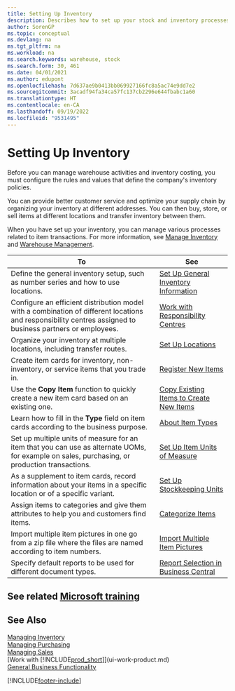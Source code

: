 ```yaml
---
title: Setting Up Inventory
description: Describes how to set up your stock and inventory processes, including transfer routes and locations, such as warehouses.
author: SorenGP
ms.topic: conceptual
ms.devlang: na
ms.tgt_pltfrm: na
ms.workload: na
ms.search.keywords: warehouse, stock
ms.search.form: 30, 461
ms.date: 04/01/2021
ms.author: edupont
ms.openlocfilehash: 7d637ae9b0413bb069927166fc8a5ac74e9dd7e2
ms.sourcegitcommit: 3acadf94fa34ca57fc137cb2296e644fbabc1a60
ms.translationtype: HT
ms.contentlocale: en-CA
ms.lasthandoff: 09/19/2022
ms.locfileid: "9531495"
---
```

# <a name="setting-up-inventory"></a>Setting Up Inventory
Before you can manage warehouse activities and inventory costing, you must configure the rules and values that define the company's inventory policies.

You can provide better customer service and optimize your supply chain by organizing your inventory at different addresses. You can then buy, store, or sell items at different locations and transfer inventory between them.

When you have set up your inventory, you can manage various processes related to item transactions. For more information, see [Manage Inventory](inventory-manage-inventory.md) and [Warehouse Management](warehouse-manage-warehouse.md).

| To | See |
| --- | --- |
| Define the general inventory setup, such as number series and how to use locations. |[Set Up General Inventory Information](inventory-how-setup-general.md) |
|Configure an efficient distribution model with a combination of different locations and responsibility centres assigned to business partners or employees.|[Work with Responsibility Centres](inventory-responsibility-centers.md)|
| Organize your inventory at multiple locations, including transfer routes. |[Set Up Locations](inventory-how-register-new-items.md) |
| Create item cards for inventory, non-inventory, or service items that you trade in. |[Register New Items](inventory-how-register-new-items.md) |
|Use the **Copy Item** function to quickly create a new item card based on an existing one.|[Copy Existing Items to Create New Items](inventory-how-copy-items.md)|
|Learn how to fill in the **Type** field on item cards according to the business purpose.|[About Item Types](inventory-about-item-types.md)|
|Set up multiple units of measure for an item that you can use as alternate UOMs, for example on sales, purchasing, or production transactions.|[Set Up Item Units of Measure](inventory-how-setup-units-of-measure.md)|
|As a supplement to item cards, record information about your items in a specific location or of a specific variant.|[Set Up Stockkeeping Units](inventory-how-to-set-up-stockkeeping-units.md)|
| Assign items to categories and give them attributes to help you and customers find items. |[Categorize Items](inventory-how-categorize-items.md) |
|Import multiple item pictures in one go from a zip file where the files are named according to item numbers.|[Import Multiple Item Pictures](inventory-how-import-item-pictures.md)|
|Specify default reports to be used for different document types.|[Report Selection in Business Central](across-report-selections.md)|

## <a name="see-related-microsoft-training"></a>See related [Microsoft training](/training/paths/trade-get-started-dynamics-365-business-central/)

## <a name="see-also"></a>See Also

[Managing Inventory](inventory-manage-inventory.md)  
[Managing Purchasing](purchasing-manage-purchasing.md)  
[Managing Sales](sales-manage-sales.md)    
[Work with [!INCLUDE[prod_short](includes/prod_short.md)]](ui-work-product.md)  
[General Business Functionality](ui-across-business-areas.md)


[!INCLUDE[footer-include](includes/footer-banner.md)]
